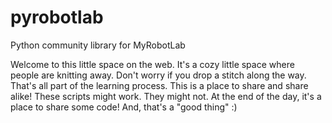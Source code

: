 

# pyrobotlab



Python community library for MyRobotLab


Welcome to this little space on the web.  It's a cozy little space where people are knitting away.  Don't worry if you drop a stitch along the way.  That's all part of the learning process.  This is a place to share and share alike!  These scripts might work.  They might not.  At the end of the day, it's a place to share some code!  And, that's a "good thing" :)
